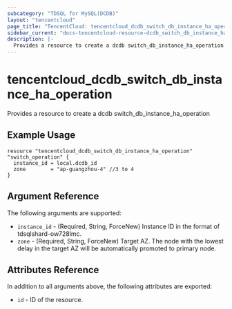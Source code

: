 ```yaml
---
subcategory: "TDSQL for MySQL(DCDB)"
layout: "tencentcloud"
page_title: "TencentCloud: tencentcloud_dcdb_switch_db_instance_ha_operation"
sidebar_current: "docs-tencentcloud-resource-dcdb_switch_db_instance_ha_operation"
description: |-
  Provides a resource to create a dcdb switch_db_instance_ha_operation
---
```


# tencentcloud_dcdb_switch_db_instance_ha_operation

Provides a resource to create a dcdb switch_db_instance_ha_operation

## Example Usage

```hcl
resource "tencentcloud_dcdb_switch_db_instance_ha_operation" "switch_operation" {
  instance_id = local.dcdb_id
  zone        = "ap-guangzhou-4" //3 to 4
}
```

## Argument Reference

The following arguments are supported:

* `instance_id` - (Required, String, ForceNew) Instance ID in the format of tdsqlshard-ow728lmc.
* `zone` - (Required, String, ForceNew) Target AZ. The node with the lowest delay in the target AZ will be automatically promoted to primary node.

## Attributes Reference

In addition to all arguments above, the following attributes are exported:

* `id` - ID of the resource.




